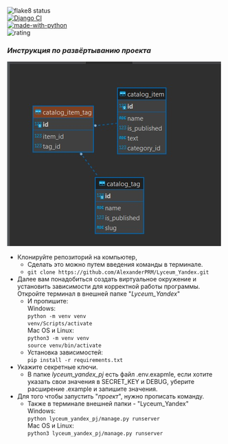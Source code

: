 ![flake8 status](https://github.com/AlexanderPRM/Lyceum_Yandex/actions/workflows/python-package.yml/badge.svg?event=push)<br>
[![Django CI](https://github.com/AlexanderPRM/Lyceum_Yandex/actions/workflows/django.yml/badge.svg)](https://github.com/AlexanderPRM/Lyceum_Yandex/actions/workflows/django.yml)<br>
[![made-with-python](https://img.shields.io/badge/Made%20with-Python-1f425f.svg)](https://www.python.org/)<br>
![rating](https://img.shields.io/badge/rating-★☆☆☆☆-brightgreen)&nbsp;&nbsp;
###  *Инструкция по развёртыванию проекта*

![image](models_shema/catalog_category_item.jpg)

- Клонируйте репозиторий на компьютер,
  - Сделать это можно путем введения команды в терминале.
  - ```git clone https://github.com/AlexanderPRM/Lyceum_Yandex.git``` 
- Далее вам понадобиться создать виртуальное окружение и установить зависимости для корректной работы программы.
  Откройте терминал в внешней папке "_Lyceum_Yandex_"<br>
    -  И пропишите:<br>
    Windows:
      <br>```python -m venv venv```<br>
        ```venv/Scripts/activate```<br>
    Mac OS и Linux:
      <br>```python3 -m venv venv```<br>
        ```source venv/bin/activate```
    - Установка зависимостей:
      <br>```pip install -r requirements.txt```<br>
- Укажите секретные ключи.
  - В папке _lyceum_yandex_pj_ есть файл .env.exapmle, если хотите указать свои значения в SECRET_KEY и DEBUG, уберите расширение .example и запишите значения.
- Для того чтобы запустить "_проект_", нужно прописать команду. 
  - Также в терминале внешней папки - "Lyceum_Yandex"
  <br>Windows:<br>
  ```python lyceum_yandex_pj/manage.py runserver```
  <br>Mac OS и Linux:<br>
  ```python3 lyceum_yandex_pj/manage.py runserver```
  
